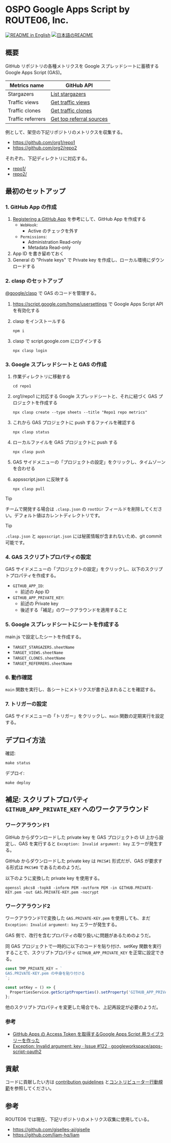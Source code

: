 # OSPO Google Apps Script by ROUTE06, Inc.

<p>
  <a href="./README.md"><img alt="README in English" src="https://img.shields.io/badge/English-d9d9d9"></a>
  <a href="./README_ja.md"><img alt="日本語のREADME" src="https://img.shields.io/badge/日本語-d9d9d9"></a>
</p>

## 概要

GitHub リポジトリの各種メトリクスを Google スプレッドシートに蓄積する Google Apps Script (GAS)。

| Metrics name | GitHub API |
|---|---|
| Stargazers | [List stargazers](https://docs.github.com/rest/activity/starring?apiVersion=2022-11-28#list-stargazers) |
| Traffic views | [Get traffic views](https://docs.github.com/rest/metrics/traffic?apiVersion=2022-11-28#get-page-views) |
| Traffic clones | [Get traffic clones](https://docs.github.com/rest/metrics/traffic?apiVersion=2022-11-28#get-repository-clones) |
| Traffic referrers | [Get top referral sources](https://docs.github.com/rest/metrics/traffic?apiVersion=2022-11-28#get-top-referral-sources) |

例として、架空の下記リポジトリのメトリクスを収集する。

* https://github.com/org1/repo1
* https://github.com/org2/repo2

それぞれ、下記ディレクトリに対応する。

* [repo1/](./repo1)
* [repo2/](./repo2)

## 最初のセットアップ

### 1. GitHub App の作成

1. [Registering a GitHub App](https://docs.github.com/apps/creating-github-apps/registering-a-github-app/registering-a-github-app) を参考にして、GitHub App を作成する
    * `WebHook`:
        * Active のチェックを外す
    * `Permissions`:
        * Administration Read-only
        * Metadata Read-only
1. App ID を書き留めておく
1. General の "Private keys" で Private key を作成し、ローカル環境にダウンロードする

### 2. clasp のセットアップ

[@google/clasp](https://www.npmjs.com/package/@google/clasp) で GAS のコードを管理する。

1. https://script.google.com/home/usersettings で Google Apps Script API を有効化する
1. clasp をインストールする

    ```console
    npm i
    ```

1. clasp で script.google.com にログインする

    ```console
    npx clasp login
    ```

### 3. Google スプレッドシートと GAS の作成

1. 作業ディレクトリに移動する

    ```console
    cd repo1
    ```

1. org1/repo1 に対応する Google スプレッドシートと、それに紐づく GAS プロジェクトを作成する

    ```console
    npx clasp create --type sheets --title "Repo1 repo metrics"
    ```

1. これから GAS プロジェクトに push するファイルを確認する

    ```console
    npx clasp status
    ```

1. ローカルファイルを GAS プロジェクトに push する

    ```console
    npx clasp push
    ```

1. GAS サイドメニューの「プロジェクトの設定」をクリックし、タイムゾーンを合わせる
1. appsscript.json に反映する

    ```console
    npx clasp pull
    ```

> [!TIP]
> チームで開発する場合は `.clasp.json` の `rootDir` フィールドを削除してください。デフォルト値はカレントディレクトリです。

> [!TIP]
> `.clasp.json` と `appsscript.json` には秘匿情報が含まれないため、git commit 可能です。

### 4. GAS スクリプトプロパティの設定

GAS サイドメニューの「プロジェクトの設定」をクリックし、以下のスクリプトプロパティを作成する。

* `GITHUB_APP_ID`:
    * 前述の App ID
* `GITHUB_APP_PRIVATE_KEY`:
    * 前述の Private key
    * 後述する「補足」のワークアラウンドを適用すること

### 5. Google スプレッドシートにシートを作成する

main.js で設定したシートを作成する。

* `TARGET_STARGAZERS.sheetName`
* `TARGET_VIEWS.sheetName`
* `TARGET_CLONES.sheetName`
* `TARGET_REFERRERS.sheetName`

### 6. 動作確認

`main` 関数を実行し、各シートにメトリクスが書き込まれることを確認する。

### 7. トリガーの設定

GAS サイドメニューの「トリガー」をクリックし、`main` 関数の定期実行を設定する。

## デプロイ方法

確認:

```console
make status
```

デプロイ:

```console
make deploy
```

## 補足: スクリプトプロパティ `GITHUB_APP_PRIVATE_KEY` へのワークアラウンド

### ワークアラウンド1

GitHub からダウンロードした private key を GAS プロジェクトの UI 上から設定し、GAS を実行すると `Exception: Invalid argument: key` エラーが発生する。

GitHub からダウンロードした private key は `PKCS#1` 形式だが、GAS が要求する形式は `PKCS#8` であるためのようだ。

以下のように変換した private key を使用する。

```console
openssl pkcs8 -topk8 -inform PEM -outform PEM -in GITHUB.PRIVATE-KEY.pem -out GAS.PRIVATE-KEY.pem -nocrypt
```

### ワークアラウンド2

ワークアラウンド1で変換した `GAS.PRIVATE-KEY.pem` を使用しても、まだ `Exception: Invalid argument: key` エラーが発生する。

GAS 側で、改行を含むプロパティの取り扱いに問題があるためのようだ。

同 GAS プロジェクトで一時的に以下のコードを貼り付け、setKey 関数を実行することで、スクリプトプロパティ `GITHUB_APP_PRIVATE_KEY` を正常に設定できる。

```js
const TMP_PRIVATE_KEY = `
GAS.PRIVATE-KEY.pem の中身を貼り付ける
`;

const setKey = () => {
  PropertiesService.getScriptProperties().setProperty('GITHUB_APP_PRIVATE_KEY', TMP_PRIVATE_KEY);
};
```

他のスクリプトプロパティを変更した場合でも、上記再設定が必要のようだ。

### 参考

* [GitHub Apps の Access Token を取得するGoogle Apps Script 用ライブラリーを作った](https://zenn.dev/hankei6km/articles/fetch-github-apps-token-by-google-apps-script)
* [Exception: Invalid argument: key · Issue \#122 · googleworkspace/apps\-script\-oauth2](https://github.com/googleworkspace/apps-script-oauth2/issues/122)

## 貢献

コードに貢献したい方は [contribution guidelines](./CONTRIBUTING.md) と[コントリビューター行動規範](./CODE_OF_CONDUCT_ja.md)を参照してください。

## 参考

ROUTE06 では現在、下記リポジトリのメトリクス収集に使用している。

* https://github.com/giselles-ai/giselle
* https://github.com/liam-hq/liam
